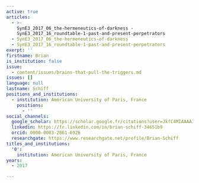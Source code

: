 ```yaml
---
active: true
articles:
  - >-
    SynE3_2017_06_the-hermeneutics-of-darkness -
    SynE3_2017_16_roundtable-1-past-and-present-perpetrators
  - SynE3_2017_06_the-hermeneutics-of-darkness
  - SynE3_2017_16_roundtable-1-past-and-present-perpetrators
exerpt: ''
firstname: Brian
is_institution: false
issue:
  - content/issues/brains-that-pull-the-triggers.md
issues: []
language: null
lastname: Schiff
positions_and_institutions:
  - institution: American University of Paris, France
    positions:
      - ''
social_channels:
  google_scholar: https://scholar.google.fr/citations?user=JkfC4MIAAAAJ&hl=fr
  linkedin: https://fr.linkedin.com/in/brian-schiff-34651b9
  orcid: 0000-0003-2861-6926
  researchgate: https://www.researchgate.net/profile/Brian-Schiff
titles_and_institutions:
  '0':
    institution: American University of Paris, France
years:
  - 2017

---
```

